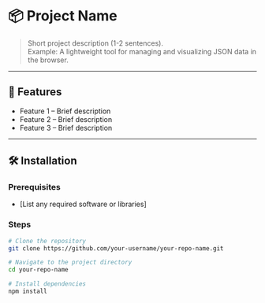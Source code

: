 # 📦 Project Name

> Short project description (1-2 sentences).  
> Example: A lightweight tool for managing and visualizing JSON data in the browser.

---

## 🚀 Features

- Feature 1 – Brief description
- Feature 2 – Brief description
- Feature 3 – Brief description

---

## 🛠️ Installation

### Prerequisites
- [List any required software or libraries]

### Steps

```bash
# Clone the repository
git clone https://github.com/your-username/your-repo-name.git

# Navigate to the project directory
cd your-repo-name

# Install dependencies
npm install
